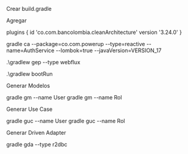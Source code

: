 Crear 
build.gradle

Agregar

plugins {
    id 'co.com.bancolombia.cleanArchitecture' version '3.24.0'
}


gradle ca --package=co.com.powerup --type=reactive --name=AuthService --lombok=true --javaVersion=VERSION_17 

.\gradlew gep --type webflux

.\gradlew bootRun

Generar Modelos

gradle gm --name User
gradle gm --name Rol


Generar Use Case

gradle guc --name User
gradle guc --name Rol

Generar Driven Adapter

gradle gda --type r2dbc
